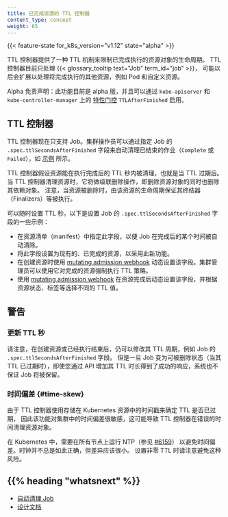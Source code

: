 ```yaml
---
title: 已完成资源的 TTL 控制器
content_type: concept
weight: 65
---
```

<!--
title: TTL Controller for Finished Resources
content_type: concept
weight: 65
-->

<!-- overview -->

{{< feature-state for_k8s_version="v1.12" state="alpha" >}}

<!--
The TTL controller provides a TTL mechanism to limit the lifetime of resource
objects that have finished execution. TTL controller only handles
{{< glossary_tooltip text="Jobs" term_id="job" >}} for now,
and may be expanded to handle other resources that will finish execution,
such as Pods and custom resources.
-->
TTL 控制器提供了一种 TTL 机制来限制已完成执行的资源对象的生命周期。
TTL 控制器目前只处理 {{< glossary_tooltip text="Job" term_id="job" >}}，
可能以后会扩展以处理将完成执行的其他资源，例如 Pod 和自定义资源。

<!--
Alpha Disclaimer: this feature is currently alpha, and can be enabled with both kube-apiserver and kube-controller-manager
[feature gate](/docs/reference/command-line-tools-reference/feature-gates/)
`TTLAfterFinished`.
-->
Alpha 免责声明：此功能目前是 alpha 版，并且可以通过 `kube-apiserver` 和
`kube-controller-manager` 上的
[特性门控](/zh/docs/reference/command-line-tools-reference/feature-gates/)
`TTLAfterFinished` 启用。

<!-- body -->

<!--
## TTL Controller

The TTL controller only supports Jobs for now. A cluster operator can use this feature to clean
up finished Jobs (either `Complete` or `Failed`) automatically by specifying the
`.spec.ttlSecondsAfterFinished` field of a Job, as in this
[example](/docs/concepts/workloads/controllers/job/#clean-up-finished-jobs-automatically).
-->
## TTL 控制器

TTL 控制器现在只支持 Job。集群操作员可以通过指定 Job 的 `.spec.ttlSecondsAfterFinished`
字段来自动清理已结束的作业（`Complete` 或 `Failed`），如
[示例](/zh/docs/concepts/workloads/controllers/job/#clean-up-finished-jobs-automatically)
所示。

<!--
The TTL controller will assume that a resource is eligible to be cleaned up
TTL seconds after the resource has finished, in other words, when the TTL has expired. When the
TTL controller cleans up a resource, it will delete it cascadingly, i.e. delete
its dependent objects together with it. Note that when the resource is deleted,
its lifecycle guarantees, such as finalizers, will be honored.
-->
TTL 控制器假设资源能在执行完成后的 TTL 秒内被清理，也就是当 TTL 过期后。
当 TTL 控制器清理资源时，它将做级联删除操作，即删除资源对象的同时也删除其依赖对象。
注意，当资源被删除时，由该资源的生命周期保证其终结器（Finalizers）等被执行。

<!--
The TTL seconds can be set at any time. Here are some examples for setting the
`.spec.ttlSecondsAfterFinished` field of a Job:
-->
可以随时设置 TTL 秒。以下是设置 Job 的 `.spec.ttlSecondsAfterFinished` 字段的一些示例：

<!--
* Specify this field in the resource manifest, so that a Job can be cleaned up
  automatically some time after it finishes.
* Set this field of existing, already finished resources, to adopt this new feature.
* Use a
  [mutating admission webhook](/docs/reference/access-authn-authz/extensible-admission-controllers/#admission-webhooks)
  to set this field dynamically at resource creation time. Cluster administrators can
  use this to enforce a TTL policy for finished resources.
* Use a
  [mutating admission webhook](/docs/reference/access-authn-authz/extensible-admission-controllers/#admission-webhooks)
  to set this field dynamically after the resource has finished, and choose
  different TTL values based on resource status, labels, etc.
-->
* 在资源清单（manifest）中指定此字段，以便 Job 在完成后的某个时间被自动清除。
* 将此字段设置为现有的、已完成的资源，以采用此新功能。
* 在创建资源时使用 [mutating admission webhook](/zh/docs/reference/access-authn-authz/extensible-admission-controllers/#admission-webhooks)
  动态设置该字段。集群管理员可以使用它对完成的资源强制执行 TTL 策略。
* 使用 [mutating admission webhook](/zh/docs/reference/access-authn-authz/extensible-admission-controllers/#admission-webhooks)
  在资源完成后动态设置该字段，并根据资源状态、标签等选择不同的 TTL 值。

<!--
## Caveat

### Updating TTL Seconds

Note that the TTL period, e.g. `.spec.ttlSecondsAfterFinished` field of Jobs,
can be modified after the resource is created or has finished. However, once the
Job becomes eligible to be deleted (when the TTL has expired), the system won't
guarantee that the Jobs will be kept, even if an update to extend the TTL
returns a successful API response.
-->
## 警告

### 更新 TTL 秒

请注意，在创建资源或已经执行结束后，仍可以修改其 TTL 周期，例如 Job 的
`.spec.ttlSecondsAfterFinished` 字段。
但是一旦 Job 变为可被删除状态（当其 TTL 已过期时），即使您通过 API 增加其 TTL
时长得到了成功的响应，系统也不保证 Job 将被保留。

<!--
### Time Skew

Because TTL controller uses timestamps stored in the Kubernetes resources to
determine whether the TTL has expired or not, this feature is sensitive to time
skew in the cluster, which may cause TTL controller to clean up resource objects
at the wrong time.
-->
### 时间偏差  {#time-skew}

由于 TTL 控制器使用存储在 Kubernetes 资源中的时间戳来确定 TTL 是否已过期，
因此该功能对集群中的时间偏差很敏感，这可能导致 TTL 控制器在错误的时间清理资源对象。

<!--
In Kubernetes, it's required to run NTP on all nodes
(see [#6159](https://github.com/kubernetes/kubernetes/issues/6159#issuecomment-93844058))
to avoid time skew. Clocks aren't always correct, but the difference should be
very small. Please be aware of this risk when setting a non-zero TTL.
-->
在 Kubernetes 中，需要在所有节点上运行 NTP（参见
[#6159](https://github.com/kubernetes/kubernetes/issues/6159#issuecomment-93844058)）
以避免时间偏差。时钟并不总是如此正确，但差异应该很小。
设置非零 TTL 时请注意避免这种风险。

## {{% heading "whatsnext" %}}

<!--
* [Clean up Jobs automatically](/docs/concepts/workloads/controllers/jobs-run-to-completion/#clean-up-finished-jobs-automatically)
* [Design doc](https://github.com/kubernetes/enhancements/blob/master/keps/sig-apps/0026-ttl-after-finish.md)
-->
* [自动清理 Job](/zh/docs/concepts/workloads/controllers/job/#clean-up-finished-jobs-automatically)
* [设计文档](https://github.com/kubernetes/enhancements/blob/master/keps/sig-apps/0026-ttl-after-finish.md)

